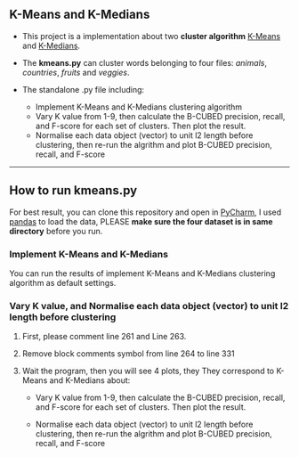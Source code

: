 ## K-Means and K-Medians

- This project is a implementation about two **cluster algorithm** [K-Means](https://en.wikipedia.org/wiki/K-means_clustering) and [K-Medians](https://en.wikipedia.org/wiki/K-medians_clustering). 

- The **kmeans.py** can cluster words belonging to four files: *animals*, *countries*, *fruits* and *veggies*.
- The standalone .py file including:
  - Implement K-Means and K-Medians clustering algorithm
  - Vary K value from 1-9, then calculate the B-CUBED precision, recall, and F-score for each set of clusters. Then plot the result.
  - Normalise each data object (vector) to unit l2 length before clustering, then re-run the algrithm and plot  B-CUBED precision, recall, and F-score

---

## How to run kmeans.py

For best result, you can clone this repository and open in [PyCharm](https://www.jetbrains.com/pycharm/),  I used [pandas](https://en.wikipedia.org/wiki/Pandas_(software)) to load the data, PLEASE **make sure the four dataset is in same directory** before you run.

### Implement K-Means and K-Medians

You can run the results of implement K-Means and K-Medians clustering algorithm as default settings.

### Vary K value, and Normalise each data object (vector) to unit l2 length before clustering

1. First, please comment line 261 and Line 263.

2. Remove block comments symbol from line 264 to line 331

3. Wait the program, then you will see 4 plots, they They correspond to K-Means and K-Medians about:

   - Vary K value from 1-9, then calculate the B-CUBED precision, recall, and F-score for each set of clusters. Then plot the result.

   - Normalise each data object (vector) to unit l2 length before clustering, then re-run the algrithm and plot  B-CUBED precision, recall, and F-score

